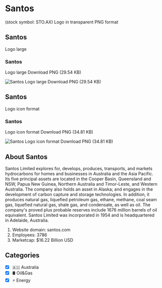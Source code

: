 # Santos
 (stock symbol: STO.AX) Logo in transparent PNG format

## Santos
 Logo large

### Santos
 Logo large Download PNG (29.54 KB)

![Santos
 Logo large Download PNG (29.54 KB)](/img/orig/STO.AX_BIG-17184a25.png)

## Santos
 Logo icon format

### Santos
 Logo icon format Download PNG (34.81 KB)

![Santos
 Logo icon format Download PNG (34.81 KB)](/img/orig/STO.AX-8f4ed506.png)

## About Santos


Santos Limited explores for, develops, produces, transports, and markets hydrocarbons for homes and businesses in Australia and the Asia Pacific. Its five principal assets are located in the Cooper Basin, Queensland and NSW, Papua New Guinea, Northern Australia and Timor-Leste, and Western Australia. The company also holds an asset in Alaska; and engages in the development of carbon capture and storage technologies. In addition, it produces natural gas, liquefied petroleum gas, ethane, methane, coal seam gas, liquefied natural gas, shale gas, and condensate, as well as oil. The company's proved plus probable reserves include 1676 million barrels of oil equivalent. Santos Limited was incorporated in 1954 and is headquartered in Adelaide, Australia.

1. Website domain: santos.com
2. Employees: 3786
3. Marketcap: $16.22 Billion USD


## Categories
- [x] 🇦🇺 Australia
- [x] 🛢 Oil&Gas
- [x] ⚡ Energy
